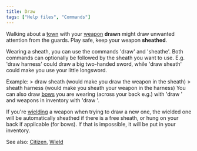 ```yaml
---
title: Draw
tags: ["Help files", "Commands"]
---
```

Walking about a [town](town "wikilink") with your
[weapon](weapon "wikilink") **drawn** might draw unwanted attention from
the guards. Play safe, keep your weapon **sheathed**.

Wearing a sheath, you can use the commands 'draw' and 'sheathe'. Both
commands can optionally be followed by the sheath you want to use. E.g.
'draw harness' could draw a big two-handed sword, while 'draw sheath'
could make you use your little longsword.

Example: \> draw sheath (would make you draw the weapon in the sheath)
\> sheath harness (would make you sheath your weapon in the harness) You
can also draw [bows](bow "wikilink") you are wearing (across your back
e.g.) with 'draw <bow>' and weapons in inventory with 'draw <weapon>'.

If you're [wielding](wield "wikilink") a weapon when trying to draw a
new one, the wielded one will be automatically sheathed if there is a
free sheath, or hung on your back if applicable (for bows). If that is
impossible, it will be put in your inventory.

See also: [Citizen](Citizen "wikilink"), [Wield](Wield "wikilink")
